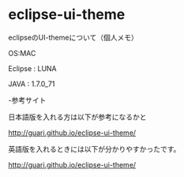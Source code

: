 eclipse-ui-theme
================

eclipseのUI-themeについて（個人メモ）

OS:MAC

Eclipse : LUNA


JAVA : 1.7.0_71

-参考サイト

日本語版を入れる方は以下が参考になるかと

http://guari.github.io/eclipse-ui-theme/


英語版を入れるときには以下が分かりやすかったです。

http://guari.github.io/eclipse-ui-theme/
